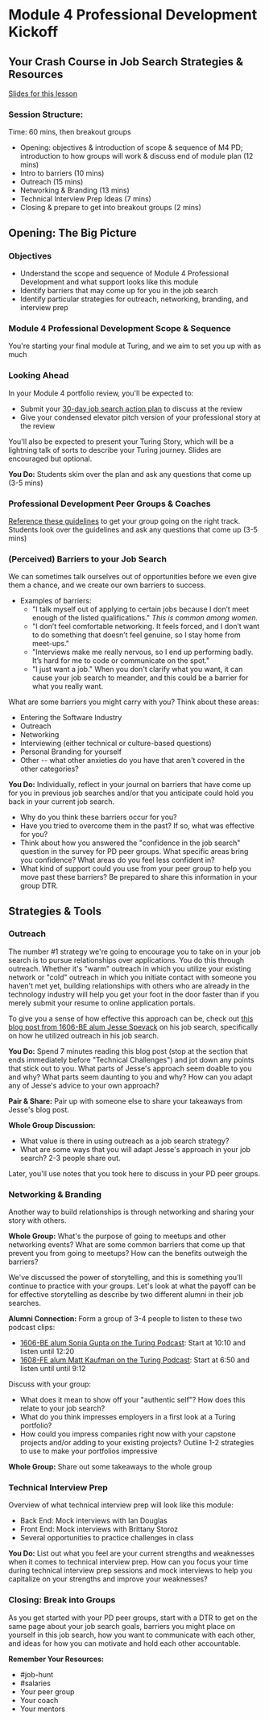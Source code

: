 # Module 4 Professional Development Kickoff

## Your Crash Course in Job Search Strategies & Resources

[Slides for this lesson](https://docs.google.com/presentation/d/1DNPivOJBUUnWlwD-n-2K9dysidWPyVFaqCvMmy87Irw/edit?usp=sharing)

### Session Structure:
Time: 60 mins, then breakout groups

* Opening: objectives & introduction of scope & sequence of M4 PD; introduction to how groups will work & discuss end of module plan (12 mins)
* Intro to barriers (10 mins)
* Outreach (15 mins)
* Networking & Branding (13 mins)
* Technical Interview Prep Ideas (7 mins)
* Closing & prepare to get into breakout groups (2 mins)

## Opening: The Big Picture
### Objectives
* Understand the scope and sequence of Module 4 Professional Development and what support looks like this module
* Identify barriers that may come up for you in the job search
* Identify particular strategies for outreach, networking, branding, and interview prep

### Module 4 Professional Development Scope & Sequence
You're starting your final module at Turing, and we aim to set you up with as much 

### Looking Ahead
In your Module 4 portfolio review, you'll be expected to:

* Submit your [30-day job search action plan](https://github.com/turingschool/career-development-curriculum/blob/master/module_four/post_grad_plan.md) to discuss at the review
* Give your condensed elevator pitch version of your professional story at the review

You'll also be expected to present your Turing Story, which will be a lightning talk of sorts to describe your Turing journey. Slides are encouraged but optional.

**You Do:** Students skim over the plan and ask any questions that come up (3-5 mins) 

### Professional Development Peer Groups & Coaches

[Reference these guidelines](https://github.com/turingschool/career-development-curriculum/blob/master/module_four/guidelines_for_peer_groups.md) to get your group going on the right track. Students look over the guidelines and ask any questions that come up (3-5 mins)

### (Perceived) Barriers to your Job Search
We can sometimes talk ourselves out of opportunities before we even give them a chance, and we create our own barriers to success.

* Examples of barriers:
	* "I talk myself out of applying to certain jobs because I don’t meet enough of the listed qualifications."
*This is common among women.*
	* "I don’t feel comfortable networking. It feels forced, and I don’t want to do something that doesn’t feel genuine, so I stay home from meet-ups."
	* "Interviews make me really nervous, so I end up performing badly. It’s hard for me to code or communicate on the spot."
	* "I just want a job." When you don't clarify what you want, it can cause your job search to meander, and this could be a barrier for what you really want. 

What are some barriers you might carry with you? Think about these areas:

* Entering the Software Industry
* Outreach
* Networking
* Interviewing (either technical or culture-based questions)
* Personal Branding for yourself
* Other -- what other anxieties do you have that aren't covered in the other categories? 

**You Do:**
Individually, reflect in your journal on barriers that have come up for you in previous job searches and/or that you anticipate could hold you back in your current job search. 
* Why do you think these barriers occur for you? 
* Have you tried to overcome them in the past? If so, what was effective for you? 
* Think about how you answered the "confidence in the job search" question in the survey for PD peer groups. What specific areas bring you confidence? What areas do you feel less confident in?
* What kind of support could you use from your peer group to help you move past these barriers? 
Be prepared to share this information in your group DTR. 

## Strategies & Tools
### Outreach
The number #1 strategy we're going to encourage you to take on in your job search is to pursue relationships over applications. You do this through outreach. Whether it's "warm" outreach in which you utilize your existing network or "cold" outreach in which you initiate contact with someone you haven't met yet, building relationships with others who are already in the technology industry will help you get your foot in the door faster than if you merely submit your resume to online application portals.

To give you a sense of how effective this approach can be, check out [this blog post from 1606-BE alum Jesse Spevack](http://www.jessespevack.com/blog/2017/3/8/get-hired-how-i-went-from-bootcamp-grad-to-engineer) on his job search, specifically on how he utilized outreach in his job search.

**You Do:** Spend 7 minutes reading this blog post (stop at the section that ends immediately before "Technical Challenges") and jot down any points that stick out to you. What parts of Jesse's approach seem doable to you and why? What parts seem daunting to you and why? How can you adapt any of Jesse's advice to your own approach?

**Pair & Share:** Pair up with someone else to share your takeaways from Jesse's blog post.

**Whole Group Discussion:** 
* What value is there in using outreach as a job search strategy?
* What are some ways that you will adapt Jesse's approach in your job search? 2-3 people share out.

Later, you'll use notes that you took here to discuss in your PD peer groups. 

### Networking & Branding
Another way to build relationships is through networking and sharing your story with others. 

**Whole Group:** What's the purpose of going to meetups and other networking events? What are some common barriers that come up that prevent you from going to meetups? How can the benefits outweigh the barriers?

We've discussed the power of storytelling, and this is something you'll continue to practice with your groups. Let's look at what the payoff can be for effective storytelling as describe by two different alumni in their job searches.

**Alumni Connection:** 
Form a group of 3-4 people to listen to these two podcast clips:
* [1606-BE alum Sonia Gupta on the Turing Podcast](http://turingschool.libsyn.com/turing-grads-sonia-gupta-jesse-spevack): Start at 10:10 and listen until 12:20
* [1608-FE alum Matt Kaufman on the Turing Podcast](http://turingschool.libsyn.com/turing-podcast-revival-episode-5-turing-grads-the-real-world): Start at 6:50 and listen until until 9:12

Discuss with your group:
* What does it mean to show off your "authentic self"? How does this relate to your job search?  
* What do you think impresses employers in a first look at a Turing portfolio?
* How could you impress companies right now with your capstone projects and/or adding to your existing projects? Outline 1-2 strategies to use to make your portfolios impressive

**Whole Group:** Share out some takeaways to the whole group

### Technical Interview Prep
Overview of what technical interview prep will look like this module:
* Back End: Mock interviews with Ian Douglas
* Front End: Mock interviews with Brittany Storoz
* Several opportunities to practice challenges in class

**You Do:** List out what you feel are your current strengths and weaknesses when it comes to technical interview prep. How can you focus your time during technical interview prep sessions and mock interviews to help you capitalize on your strengths and improve your weaknesses?

### Closing: Break into Groups
As you get started with your PD peer groups, start with a DTR to get on the same page about your job search goals, barriers you might place on yourself in this job search, how you want to communicate with each other, and ideas for how you can motivate and hold each other accountable. 

**Remember Your Resources:**

* #job-hunt
* #salaries
* Your peer group
* Your coach
* Your mentors
 
